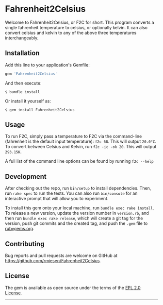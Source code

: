 # Fahrenheit2Celsius

Welcome to Fahrenheit2Celsius, or F2C for short. This program converts a single fahrenheit temperature to celsius, or optionally kelvin. It can also convert celsius and kelvin to any of the above three temperatures interchangeably. 

## Installation

Add this line to your application's Gemfile:

```ruby
gem 'Fahrenheit2Celsius'
```

And then execute:

    $ bundle install

Or install it yourself as:

    $ gem install Fahrenheit2Celsius

## Usage

To run F2C, simply pass a temperature to F2C via the command-line (fahrenheit is the default input temperature): `f2c 68`. This will output `20.0°C`. To convert between Celsius and Kelvin, run `f2c -ic -ok 20`. This will output `293.15K`.

A full list of the command line options can be found by running `f2c --help`

## Development

After checking out the repo, run `bin/setup` to install dependencies. Then, run `rake spec` to run the tests. You can also run `bin/console` for an interactive prompt that will allow you to experiment.

To install this gem onto your local machine, run `bundle exec rake install`. To release a new version, update the version number in `version.rb`, and then run `bundle exec rake release`, which will create a git tag for the version, push git commits and the created tag, and push the `.gem` file to [rubygems.org](https://rubygems.org).

## Contributing

Bug reports and pull requests are welcome on GitHub at https://github.com/rmiesen/Fahrenheit2Celsius.

## License

The gem is available as open source under the terms of the [EPL 2.0 License](https://opensource.org/license/epl-2-0).
****